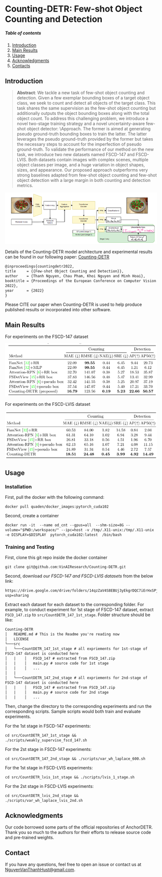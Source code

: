 **Counting-DETR**: Few-shot Object Counting and Detection
========
##### Table of contents
1. [Introduction](#Introduction)
2. [Main Results](#Main-Results)
3. [Usage](#Usage) 
4. [Acknowledgments](#Acknowledgments)
5. [Contacts](#Contacts)


## Introduction
> **Abstract**: 
We tackle a new task of few-shot object counting and detection. Given a few exemplar bounding boxes of a target object class, we seek to count and detect all objects of the target class. This task shares the same supervision as the few-shot object counting but additionally outputs the object bounding boxes along with the total object count. 
To address this challenging problem, we introduce a novel two-stage training strategy and a novel uncertainty-aware few-shot object detector: \Approach. The former is aimed at generating pseudo ground-truth bounding boxes to train the latter. The latter leverages the pseudo ground-truth provided by the former but takes the necessary steps to account for the imperfection of pseudo ground-truth. 
To validate the performance of our method on the new task, we introduce two new datasets named FSCD-147 and FSCD-LVIS. Both datasets contain images with complex scenes, multiple object classes per image, and a huge variation in object shapes, sizes, and appearance. Our proposed approach outperforms very strong baselines adapted from few-shot object counting and few-shot object detection with a large margin in both counting and detection metrics.


![DETR](images/MainArch.png)

Details of the Counting-DETR model architecture and experimental results can be found in our following paper: [Counting-DETR](https://arxiv.org/abs/2207.10988)

```
@inproceedings{countingdetr2022,
title     = {{Few-shot Object Counting and Detection}},
author    = {Thanh Nguyen, Chau Pham, Khoi Nguyen and Minh Hoai},
booktitle = {Proceedings of the European Conference on Computer Vision 2022},
year      = {2022}
}
```
Please CITE our paper when Counting-DETR is used to help produce published results or incorporated into other software.

## Main Results

For experiments on the FSCD-147 dataset

![FSCD-147 Results](images/FSCD_147.png)

For experiments on the FSCD-LVIS dataset

![FSCD-LVIS Results](images/FSCD_LVIS.png)


## Usage

### Installation
First, pull the docker with the following command:
```
docker pull quaden/docker_images:pytorch_cuda102
```

Second, create a container
```
docker run -it  --name od_cnt --gpus=all  --shm-size=8G --volume="$PWD:/workspace/" --ipc=host -v /tmp/.X11-unix:/tmp/.X11-unix -e DISPLAY=$DISPLAY  pytorch_cuda102:latest  /bin/bash
```


### Training and Testing

First, clone this git repo inside the docker container
```
git clone git@github.com:VinAIResearch/Counting-DETR.git
```
Second, download *our FSCD-147 and FSCD-LVIS datasets* from the below link:
```
https://drive.google.com/drive/folders/14qzZaV4S8EBUj3yEkgrDQC7iErHxSPjl?usp=sharing
```

Extract each dataset for each dataset to the corresponding folder. For example, to conduct experiment for 1st stage of FSCD-147 dataset, extract `FSCD_147.zip` to  `src/CountDETR_147_1st_stage`. Folder structure should be like:

```
Counting-DETR
│   README.md # This is the Readme you're reading now
│   LICENSE    
└───src
│   └───CountDETR_147_1st_stage # all expriements for 1st-stage of FSCD-147 dataset is conducted here
│   |    │   FSCD_147 # extracted from FSCD_147.zip
│   |    │   main.py # source code for 1st stage
│   |    │   ...
│   |
│   └───CountDETR_147_2nd_stage # all expriements for 2nd-stage of FSCD-147 dataset is conducted here
│   |    │   FSCD_147 # extracted from FSCD_147.zip
│   |    │   main.py # source code for 2nd stage
│   |    │   ...

```



Then, change the directory to the corresponding experiments and run the corresponding scripts. 
Sample scripts would both train and evaluate experiments.

For the 1st stage in FSCD-147 experiments:
```
cd src/CountDETR_147_1st_stage && ./scripts/weakly_supervise_fscd_147.sh
```

For the 2st stage in FSCD-147 experiments:
```
cd src/CountDETR_147_2nd_stage && ./scripts/var_wh_laplace_600.sh
```

For the 1st stage in FSCD-LVIS experiments:
```
cd src/CountDETR_lvis_1st_stage && ./scripts/lvis_1_stage.sh
```

For the 2st stage in FSCD-LVIS experiments:
```
cd src/CountDETR_lvis_2nd_stage && ./scripts/var_wh_laplace_lvis_2nd.sh
```

## Acknowledgments
Our code borrowed some parts of the official repositories of AnchorDETR.
Thank you so much to the authors for their efforts to release source code and pre-trained weights.

## Contact
If you have any questions, feel free to open an issue or contact us at NguyenVanThanhHust@gmail.com.
